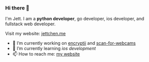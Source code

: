 ### Hi there 👋
I'm Jett. I am a **python developer**, go developer, ios developer, and fullstack web developer.

Visit my website: [jettchen.me](https://go.jettchen.me/996)

- 🔭 I’m currently working on [encryptii](https://github.com/JettChenT/encryptii-server) and [scan-for-webcams](https://github.com/JettChenT/scan-for-webcams)
- 🌱 I’m currently learning *ios development*
- 📫 How to reach me: [my website](https://go.jettchen.me/996)

<!--
**JettChenT/JettChenT** is a ✨ _special_ ✨ repository because its `README.md` (this file) appears on your GitHub profile.

Here are some ideas to get you started:

- 🔭 I’m currently working on ...
- 🌱 I’m currently learning ...
- 👯 I’m looking to collaborate on ...
- 🤔 I’m looking for help with ...
- 💬 Ask me about ...
- 📫 How to reach me: ...
- 😄 Pronouns: ...
- ⚡ Fun fact: ...
-->
